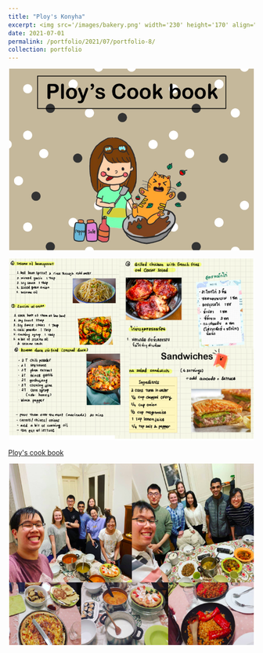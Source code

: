 ```yaml
---
title: "Ploy's Konyha"
excerpt: <img src='/images/bakery.png' width='230' height='170' align="right" hspace="20"> 
date: 2021-07-01
permalink: /portfolio/2021/07/portfolio-8/
collection: portfolio
---
```


<p align="center">
  <img src="/images/cook book.png" width='500' height='370'>
</p>

<p align="center">
  <img src="/images/menu.png" width='500' height='370'>
</p>

[Ploy's cook book](https://drive.google.com/file/d/1I5gjOraxSstBxdUlQM-y1t1blBar-wM8/view?usp=sharing)

<p align="center">
  <img src="/images/kitchen.png" width='500' height='370'>
</p>
